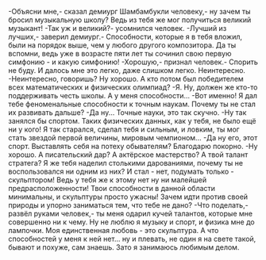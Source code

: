   -Объясни мне,- сказал демиург Шамбамбукли человеку,- ну зачем ты бросил музыкальную школу? Ведь из тебя же мог получиться великий музыкант!
-Так уж и великий?- усомнился человек.
-Лучший из лучших,- заверил демиург.- Способности, которые я в тебя вложил, были на порядок выше, чем у любого другого композитора. Да ты вспомни, ведь уже в возрасте пяти лет ты сочинил свою первую симфонию - и какую симфонию!
-Хорошую,- признал человек.- Спорить не буду. И далось мне это легко, даже слишком легко. Неинтересно.
-Неинтересно, говоришь? Ну хорошо. А кто потом был победителем всех математических и физических олимпиад?
-Я. Ну, должен же кто-то поддерживать честь школы. А у меня способности...
-Вот именно! Я дал тебе феноменальные способности к точным наукам. Почему ты не стал их развивать дальше?
-Да ну... Точные науки, это так скучно.
-Ну так занялся бы спортом. Таких физических данных, как у тебя, не было ещё ни у кого! Я так старался, сделал тебя и сильным, и ловким, ты мог стать звездой первой величины, мировым чемпионом...
-Да ну его, этот спорт. Выставлять себя на потеху обывателям? Благодарю покорно.
-Ну хорошо. А писательский дар? А актёрское мастерство? А твой талант стратега? Я же тебя наделил столькими дарованиями, почему ты не воспользовался ни одним из них? И стал - нет, подумать только - скульптором! Ведь у тебя же к этому нет ну ни малейшей предрасположенности! Твои способности в данной области минимальны, и скульптуры просто ужасны! Зачем идти против своей природы и упорно заниматься тем, что тебе не дано?
-Что поделать,- развёл руками человек,- ты меня одарил кучей талантов, которые мне совершенно ни к чему. Ну не люблю я музыку и спорт, и физика мне до лампочки. Моя единственная любовь - это скульптура. А что способностей у меня к ней нет... ну и плевать, не один я на свете такой, бывают и похуже, сам знаешь. Зато я занимаюсь любимым делом.      